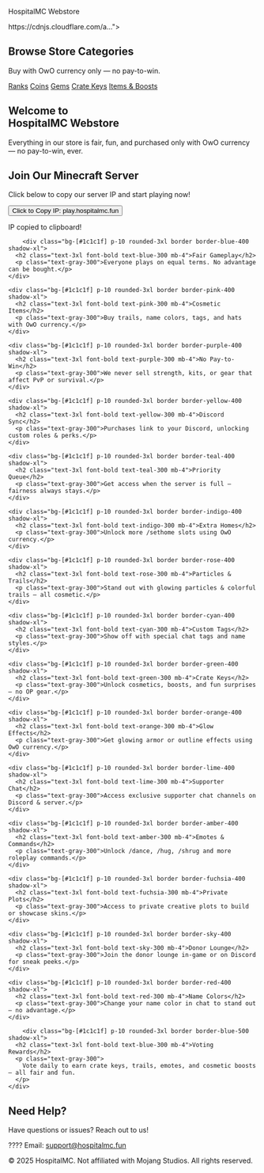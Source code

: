 <p>HospitalMC Webstore</p>
<p>  </p>
<p>  https://cdnjs.cloudflare.com/a..."&gt;</p>
<p>  </p>
<section class="py-8 px-6 max-w-7xl mx-auto text-center animate__animated animate__fadeInDown">
    <h2 class="text-3xl font-extrabold text-blue-400 mb-4">Browse Store Categories</h2>
    <p class="text-gray-300 mb-6">Buy with OwO currency only — no pay-to-win.</p>
    <div class="flex flex-col sm:flex-row justify-center gap-4 flex-wrap">
      <a href="https://store.hospitalmc.fun/category/496217" class="bg-blue-600 hover:bg-blue-700 text-white px-5 py-2 rounded-full font-semibold">Ranks</a>
      <a href="https://store.hospitalmc.fun/category/496219" class="bg-yellow-500 hover:bg-yellow-600 text-white px-5 py-2 rounded-full font-semibold">Coins</a>
      <a href="https://store.hospitalmc.fun/category/496221" class="bg-purple-600 hover:bg-purple-700 text-white px-5 py-2 rounded-full font-semibold">Gems</a>
      <a href="https://store.hospitalmc.fun/category/496223" class="bg-pink-500 hover:bg-pink-600 text-white px-5 py-2 rounded-full font-semibold">Crate Keys</a>
      <a href="https://store.hospitalmc.fun/category/496726" class="bg-green-600 hover:bg-green-700 text-white px-5 py-2 rounded-full font-semibold">Items & Boosts</a>
    </div>
  </section>
<section class="bg-gradient-to-br from-pink-600 to-purple-800 py-28 px-6 text-center animate__animated animate__fadeInDown">
    <h1 class="text-6xl font-extrabold mb-6 leading-tight">Welcome to<br>HospitalMC Webstore</h1>
    <p class="text-2xl text-gray-100 max-w-2xl mx-auto">
      Everything in our store is fair, fun, and purchased only with OwO currency — no pay-to-win, ever.
    </p>
  </section>
<section class="py-16 px-6 text-center animate__animated animate__fadeIn">
    <h2 class="text-3xl font-bold text-lime-400 mb-4">Join Our Minecraft Server</h2>
    <p class="text-lg text-gray-300 mb-6">Click below to copy our server IP and start playing now!</p>
    <button onclick="copyIP()" class="bg-lime-500 hover:bg-lime-600 text-white text-xl px-8 py-4 rounded-full font-bold transition-all duration-300">
      Click to Copy IP: play.hospitalmc.fun
    </button>
    <p id="copyConfirm" class="mt-4 text-green-400 hidden">IP copied to clipboard!</p>
  </section>
<section class="py-24 px-6 max-w-7xl mx-auto grid grid-cols-1 sm:grid-cols-2 lg:grid-cols-3 gap-10 text-center animate__animated animate__fadeInUp">

        <div class="bg-[#1c1c1f] p-10 rounded-3xl border border-blue-400 shadow-xl">
      <h2 class="text-3xl font-bold text-blue-300 mb-4">Fair Gameplay</h2>
      <p class="text-gray-300">Everyone plays on equal terms. No advantage can be bought.</p>
    </div>

    <div class="bg-[#1c1c1f] p-10 rounded-3xl border border-pink-400 shadow-xl">
      <h2 class="text-3xl font-bold text-pink-300 mb-4">Cosmetic Items</h2>
      <p class="text-gray-300">Buy trails, name colors, tags, and hats with OwO currency.</p>
    </div>

    <div class="bg-[#1c1c1f] p-10 rounded-3xl border border-purple-400 shadow-xl">
      <h2 class="text-3xl font-bold text-purple-300 mb-4">No Pay-to-Win</h2>
      <p class="text-gray-300">We never sell strength, kits, or gear that affect PvP or survival.</p>
    </div>

    <div class="bg-[#1c1c1f] p-10 rounded-3xl border border-yellow-400 shadow-xl">
      <h2 class="text-3xl font-bold text-yellow-300 mb-4">Discord Sync</h2>
      <p class="text-gray-300">Purchases link to your Discord, unlocking custom roles & perks.</p>
    </div>

    <div class="bg-[#1c1c1f] p-10 rounded-3xl border border-teal-400 shadow-xl">
      <h2 class="text-3xl font-bold text-teal-300 mb-4">Priority Queue</h2>
      <p class="text-gray-300">Get access when the server is full — fairness always stays.</p>
    </div>

    <div class="bg-[#1c1c1f] p-10 rounded-3xl border border-indigo-400 shadow-xl">
      <h2 class="text-3xl font-bold text-indigo-300 mb-4">Extra Homes</h2>
      <p class="text-gray-300">Unlock more /sethome slots using OwO currency.</p>
    </div>

    <div class="bg-[#1c1c1f] p-10 rounded-3xl border border-rose-400 shadow-xl">
      <h2 class="text-3xl font-bold text-rose-300 mb-4">Particles & Trails</h2>
      <p class="text-gray-300">Stand out with glowing particles & colorful trails — all cosmetic.</p>
    </div>

    <div class="bg-[#1c1c1f] p-10 rounded-3xl border border-cyan-400 shadow-xl">
      <h2 class="text-3xl font-bold text-cyan-300 mb-4">Custom Tags</h2>
      <p class="text-gray-300">Show off with special chat tags and name styles.</p>
    </div>

    <div class="bg-[#1c1c1f] p-10 rounded-3xl border border-green-400 shadow-xl">
      <h2 class="text-3xl font-bold text-green-300 mb-4">Crate Keys</h2>
      <p class="text-gray-300">Unlock cosmetics, boosts, and fun surprises — no OP gear.</p>
    </div>

    <div class="bg-[#1c1c1f] p-10 rounded-3xl border border-orange-400 shadow-xl">
      <h2 class="text-3xl font-bold text-orange-300 mb-4">Glow Effects</h2>
      <p class="text-gray-300">Get glowing armor or outline effects using OwO currency.</p>
    </div>

    <div class="bg-[#1c1c1f] p-10 rounded-3xl border border-lime-400 shadow-xl">
      <h2 class="text-3xl font-bold text-lime-300 mb-4">Supporter Chat</h2>
      <p class="text-gray-300">Access exclusive supporter chat channels on Discord & server.</p>
    </div>

    <div class="bg-[#1c1c1f] p-10 rounded-3xl border border-amber-400 shadow-xl">
      <h2 class="text-3xl font-bold text-amber-300 mb-4">Emotes & Commands</h2>
      <p class="text-gray-300">Unlock /dance, /hug, /shrug and more roleplay commands.</p>
    </div>

    <div class="bg-[#1c1c1f] p-10 rounded-3xl border border-fuchsia-400 shadow-xl">
      <h2 class="text-3xl font-bold text-fuchsia-300 mb-4">Private Plots</h2>
      <p class="text-gray-300">Access to private creative plots to build or showcase skins.</p>
    </div>

    <div class="bg-[#1c1c1f] p-10 rounded-3xl border border-sky-400 shadow-xl">
      <h2 class="text-3xl font-bold text-sky-300 mb-4">Donor Lounge</h2>
      <p class="text-gray-300">Join the donor lounge in-game or on Discord for sneak peeks.</p>
    </div>

    <div class="bg-[#1c1c1f] p-10 rounded-3xl border border-red-400 shadow-xl">
      <h2 class="text-3xl font-bold text-red-300 mb-4">Name Colors</h2>
      <p class="text-gray-300">Change your name color in chat to stand out — no advantage.</p>
    </div>

        <div class="bg-[#1c1c1f] p-10 rounded-3xl border border-blue-500 shadow-xl">
      <h2 class="text-3xl font-bold text-blue-300 mb-4">Voting Rewards</h2>
      <p class="text-gray-300">
        Vote daily to earn crate keys, trails, emotes, and cosmetic boosts — all fair and fun.
      </p>
    </div>
  </section>
<section class="py-16 px-6 max-w-4xl mx-auto text-center animate__animated animate__fadeIn">
    <h2 class="text-3xl font-bold text-pink-400 mb-4">Need Help?</h2>
    <p class="text-lg text-gray-300 mb-2">Have questions or issues? Reach out to us!</p>
    <p class="text-xl text-pink-300 font-medium">???? Email: <a href="mailto:support@hospitalmc.fun" class="underline">support@hospitalmc.fun</a></p>
  </section>
<footer class="bg-black text-center text-gray-400 py-8 text-sm animate__animated animate__fadeInUp">
    © 2025 HospitalMC. Not affiliated with Mojang Studios. All rights reserved.
  </footer>
